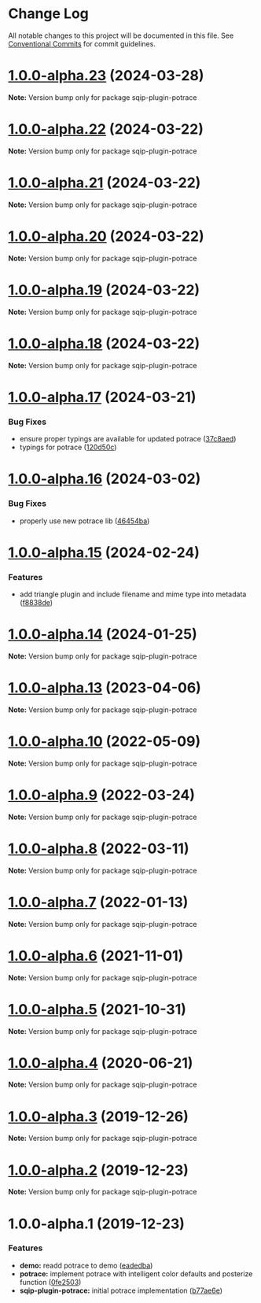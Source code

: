 # Change Log

All notable changes to this project will be documented in this file.
See [Conventional Commits](https://conventionalcommits.org) for commit guidelines.

# [1.0.0-alpha.23](https://github.com/axe312ger/sqip/compare/sqip-plugin-potrace@1.0.0-alpha.22...sqip-plugin-potrace@1.0.0-alpha.23) (2024-03-28)

**Note:** Version bump only for package sqip-plugin-potrace





# [1.0.0-alpha.22](https://github.com/axe312ger/sqip/compare/sqip-plugin-potrace@1.0.0-alpha.21...sqip-plugin-potrace@1.0.0-alpha.22) (2024-03-22)

**Note:** Version bump only for package sqip-plugin-potrace





# [1.0.0-alpha.21](https://github.com/axe312ger/sqip/compare/sqip-plugin-potrace@1.0.0-alpha.20...sqip-plugin-potrace@1.0.0-alpha.21) (2024-03-22)

**Note:** Version bump only for package sqip-plugin-potrace





# [1.0.0-alpha.20](https://github.com/axe312ger/sqip/compare/sqip-plugin-potrace@1.0.0-alpha.19...sqip-plugin-potrace@1.0.0-alpha.20) (2024-03-22)

**Note:** Version bump only for package sqip-plugin-potrace





# [1.0.0-alpha.19](https://github.com/axe312ger/sqip/compare/sqip-plugin-potrace@1.0.0-alpha.18...sqip-plugin-potrace@1.0.0-alpha.19) (2024-03-22)

**Note:** Version bump only for package sqip-plugin-potrace





# [1.0.0-alpha.18](https://github.com/axe312ger/sqip/compare/sqip-plugin-potrace@1.0.0-alpha.17...sqip-plugin-potrace@1.0.0-alpha.18) (2024-03-22)

**Note:** Version bump only for package sqip-plugin-potrace





# [1.0.0-alpha.17](https://github.com/axe312ger/sqip/compare/sqip-plugin-potrace@1.0.0-alpha.16...sqip-plugin-potrace@1.0.0-alpha.17) (2024-03-21)


### Bug Fixes

* ensure proper typings are available for updated potrace ([37c8aed](https://github.com/axe312ger/sqip/commit/37c8aed4bcd849b98fe4f5d2a0bac83efa1dda6e))
* typings for potrace ([120d50c](https://github.com/axe312ger/sqip/commit/120d50ce34733df2164c69070ce3cfe748428338))





# [1.0.0-alpha.16](https://github.com/axe312ger/sqip/compare/sqip-plugin-potrace@1.0.0-alpha.15...sqip-plugin-potrace@1.0.0-alpha.16) (2024-03-02)


### Bug Fixes

* properly use new potrace lib ([46454ba](https://github.com/axe312ger/sqip/commit/46454bad88a0254c371cf9c7ca232d0bfa40fb99))





# [1.0.0-alpha.15](https://github.com/axe312ger/sqip/compare/sqip-plugin-potrace@1.0.0-alpha.14...sqip-plugin-potrace@1.0.0-alpha.15) (2024-02-24)


### Features

* add triangle plugin and include filename and mime type into metadata ([f8838de](https://github.com/axe312ger/sqip/commit/f8838dead30932e59bc5f00cb2e2e9e20bf70a40))





# [1.0.0-alpha.14](https://github.com/axe312ger/sqip/compare/sqip-plugin-potrace@1.0.0-alpha.13...sqip-plugin-potrace@1.0.0-alpha.14) (2024-01-25)

**Note:** Version bump only for package sqip-plugin-potrace





# [1.0.0-alpha.13](https://github.com/axe312ger/sqip/compare/sqip-plugin-potrace@1.0.0-alpha.12...sqip-plugin-potrace@1.0.0-alpha.13) (2023-04-06)

**Note:** Version bump only for package sqip-plugin-potrace





# [1.0.0-alpha.10](https://github.com/axe312ger/sqip/compare/sqip-plugin-potrace@1.0.0-alpha.9...sqip-plugin-potrace@1.0.0-alpha.10) (2022-05-09)

**Note:** Version bump only for package sqip-plugin-potrace





# [1.0.0-alpha.9](https://github.com/axe312ger/sqip/compare/sqip-plugin-potrace@1.0.0-alpha.8...sqip-plugin-potrace@1.0.0-alpha.9) (2022-03-24)

**Note:** Version bump only for package sqip-plugin-potrace





# [1.0.0-alpha.8](https://github.com/axe312ger/sqip/compare/sqip-plugin-potrace@1.0.0-alpha.7...sqip-plugin-potrace@1.0.0-alpha.8) (2022-03-11)

**Note:** Version bump only for package sqip-plugin-potrace





# [1.0.0-alpha.7](https://github.com/axe312ger/sqip/compare/sqip-plugin-potrace@1.0.0-alpha.6...sqip-plugin-potrace@1.0.0-alpha.7) (2022-01-13)

**Note:** Version bump only for package sqip-plugin-potrace





# [1.0.0-alpha.6](https://github.com/axe312ger/sqip/compare/sqip-plugin-potrace@1.0.0-alpha.5...sqip-plugin-potrace@1.0.0-alpha.6) (2021-11-01)

**Note:** Version bump only for package sqip-plugin-potrace





# [1.0.0-alpha.5](https://github.com/axe312ger/sqip/compare/sqip-plugin-potrace@1.0.0-alpha.4...sqip-plugin-potrace@1.0.0-alpha.5) (2021-10-31)

**Note:** Version bump only for package sqip-plugin-potrace





# [1.0.0-alpha.4](https://github.com/axe312ger/sqip/compare/sqip-plugin-potrace@1.0.0-alpha.3...sqip-plugin-potrace@1.0.0-alpha.4) (2020-06-21)

**Note:** Version bump only for package sqip-plugin-potrace





# [1.0.0-alpha.3](https://github.com/axe312ger/sqip/compare/sqip-plugin-potrace@1.0.0-alpha.2...sqip-plugin-potrace@1.0.0-alpha.3) (2019-12-26)

**Note:** Version bump only for package sqip-plugin-potrace





# [1.0.0-alpha.2](https://github.com/axe312ger/sqip/compare/sqip-plugin-potrace@1.0.0-alpha.1...sqip-plugin-potrace@1.0.0-alpha.2) (2019-12-23)

**Note:** Version bump only for package sqip-plugin-potrace





# 1.0.0-alpha.1 (2019-12-23)


### Features

* **demo:** readd potrace to demo ([eadedba](https://github.com/axe312ger/sqip/commit/eadedba126ad750b2f02e5b3b37d008e605de505))
* **potrace:** implement potrace with intelligent color defaults and posterize function ([0fe2503](https://github.com/axe312ger/sqip/commit/0fe2503c92486b07a01382638ac92b475dead67d))
* **sqip-plugin-potrace:** initial potrace implementation ([b77ae6e](https://github.com/axe312ger/sqip/commit/b77ae6e4df43ba8bdc4aaa64f854b850f4dd4ade))
